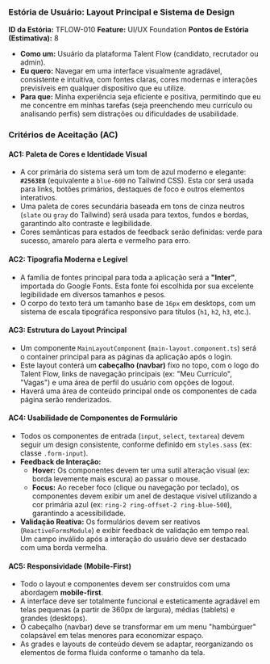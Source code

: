 ### **Estória de Usuário: Layout Principal e Sistema de Design**

**ID da Estória:** TFLOW-010 **Feature:** UI/UX Foundation **Pontos de Estória (Estimativa):** 8

- **Como um:** Usuário da plataforma Talent Flow (candidato, recrutador ou admin).
- **Eu quero:** Navegar em uma interface visualmente agradável, consistente e intuitiva, com fontes claras, cores modernas e interações previsíveis em qualquer dispositivo que eu utilize.
- **Para que:** Minha experiência seja eficiente e positiva, permitindo que eu me concentre em minhas tarefas (seja preenchendo meu currículo ou analisando perfis) sem distrações ou dificuldades de usabilidade.

### **Critérios de Aceitação (AC)**

#### **AC1: Paleta de Cores e Identidade Visual**

- A cor primária do sistema será um tom de azul moderno e elegante: **`#2563EB`** (equivalente a `blue-600` no Tailwind CSS). Esta cor será usada para links, botões primários, destaques de foco e outros elementos interativos.
- Uma paleta de cores secundária baseada em tons de cinza neutros (`slate` ou `gray` do Tailwind) será usada para textos, fundos e bordas, garantindo alto contraste e legibilidade.
- Cores semânticas para estados de feedback serão definidas: verde para sucesso, amarelo para alerta e vermelho para erro.

#### **AC2: Tipografia Moderna e Legível**

- A família de fontes principal para toda a aplicação será a **"Inter"**, importada do Google Fonts. Esta fonte foi escolhida por sua excelente legibilidade em diversos tamanhos e pesos.
- O corpo do texto terá um tamanho base de `16px` em desktops, com um sistema de escala tipográfica responsivo para títulos (`h1`, `h2`, `h3`, etc.).

#### **AC3: Estrutura do Layout Principal**

- Um componente `MainLayoutComponent` (`main-layout.component.ts`) será o container principal para as páginas da aplicação após o login.
- Este layout conterá um **cabeçalho (navbar)** fixo no topo, com o logo do Talent Flow, links de navegação principais (ex: "Meu Currículo", "Vagas") e uma área de perfil do usuário com opções de logout.
- Haverá uma área de conteúdo principal onde os componentes de cada página serão renderizados.

#### **AC4: Usabilidade de Componentes de Formulário**

- Todos os componentes de entrada (`input`, `select`, `textarea`) devem seguir um design consistente, conforme definido em `styles.sass` (ex: classe `.form-input`).
- **Feedback de Interação:**
    - **Hover:** Os componentes devem ter uma sutil alteração visual (ex: borda levemente mais escura) ao passar o mouse.
    - **Focus:** Ao receber foco (clique ou navegação por teclado), os componentes devem exibir um anel de destaque visível utilizando a cor primária azul (ex: `ring-2 ring-offset-2 ring-blue-500`), garantindo a acessibilidade.
- **Validação Reativa:** Os formulários devem ser reativos (`ReactiveFormsModule`) e exibir feedback de validação em tempo real. Um campo inválido após a interação do usuário deve ser destacado com uma borda vermelha.

#### **AC5: Responsividade (Mobile-First)**

- Todo o layout e componentes devem ser construídos com uma abordagem **mobile-first**.
- A interface deve ser totalmente funcional e esteticamente agradável em telas pequenas (a partir de 360px de largura), médias (tablets) e grandes (desktops).
- O cabeçalho (navbar) deve se transformar em um menu "hambúrguer" colapsável em telas menores para economizar espaço.
- As grades e layouts de conteúdo devem se adaptar, reorganizando os elementos de forma fluida conforme o tamanho da tela.